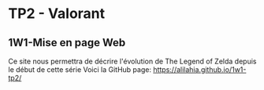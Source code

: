 # TP2 - Valorant
## 1W1-Mise en page Web
Ce site nous permettra de décrire l'évolution de The Legend of Zelda depuis le début de cette série
Voici la GitHub page: https://alilahia.github.io/1w1-tp2/
